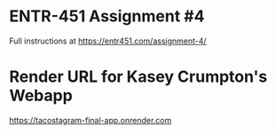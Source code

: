 # ENTR-451 Assignment #4

Full instructions at https://entr451.com/assignment-4/


# Render URL for Kasey Crumpton's Webapp
https://tacostagram-final-app.onrender.com